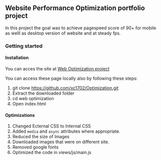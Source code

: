 ## Website Performance Optimization portfolio project

In this project the goal was to achieve pagespeed score of 90+ for mobile as welll as desktop version of website and at steady fps.
	

### Getting started

#### Installation

You can acces the site at <a href="https://xc1702.github.io/Optimization/web%20optimization/index.html">Web Optimization project</a>

You can access these page locally also by following these steps:
1) git clone https://github.com/xc1702/Optimization.git
2) Extract the downloaded folder
3) cd web optimization
4) Open index.html

#### Optimizations
1) Changed Ecternal CSS to Internal CSS 
2) Added `media` and `async` attributes where appropriate.
3) Reduced the size of Images
4) Downloaded images that were on different site.
5) Removed google fonts
6) Optimized the code in views/js/main.js 


